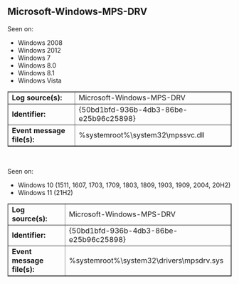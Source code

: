 ## Microsoft-Windows-MPS-DRV

Seen on:
* Windows 2008
* Windows 2012
* Windows 7
* Windows 8.0
* Windows 8.1
* Windows Vista

<table border="1" class="docutils">
  <tbody>
    <tr>
      <td><b>Log source(s):</b></td>
      <td>Microsoft-Windows-MPS-DRV</td>
    </tr>
    <tr>
      <td><b>Identifier:</b></td>
      <td>{50bd1bfd-936b-4db3-86be-e25b96c25898}</td>
    </tr>
    <tr>
      <td><b>Event message file(s):</b></td>
      <td>%systemroot%\system32\mpssvc.dll</td>
    </tr>
  </tbody>
</table>

&nbsp;

Seen on:
* Windows 10 (1511, 1607, 1703, 1709, 1803, 1809, 1903, 1909, 2004, 20H2)
* Windows 11 (21H2)

<table border="1" class="docutils">
  <tbody>
    <tr>
      <td><b>Log source(s):</b></td>
      <td>Microsoft-Windows-MPS-DRV</td>
    </tr>
    <tr>
      <td><b>Identifier:</b></td>
      <td>{50bd1bfd-936b-4db3-86be-e25b96c25898}</td>
    </tr>
    <tr>
      <td><b>Event message file(s):</b></td>
      <td>%systemroot%\system32\drivers\mpsdrv.sys</td>
    </tr>
  </tbody>
</table>

&nbsp;


